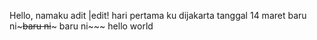 Hello, namaku adit |edit!
hari pertama ku dijakarta tanggal 14 maret
baru ni~~~baru ni~~~
baru ni~~~
hello world
